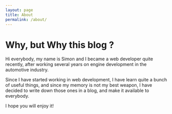 ```yaml
---
layout: page
title: About
permalink: /about/
---
```

# Why, but Why this blog ?

Hi everybody, my name is Simon and I became a web developer quite recently, after working several years on engine development in the automotive industry.

Since I have started working in web development, I have learn quite a bunch of useful things, and since my memory is not my best weapon, I have decided to write down those ones in a blog, and make it available to everybody.

I hope you will enjoy it!

